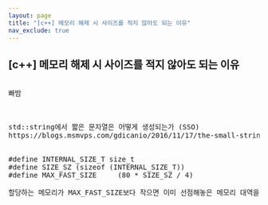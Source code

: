 ```yaml
---
layout: page
title: "[c++] 메모리 해제 시 사이즈를 적지 않아도 되는 이유"
nav_exclude: true
---
```


## [c++] 메모리 해제 시 사이즈를 적지 않아도 되는 이유

<pre>

빠밤



std::string에서 짧은 문자열은 어떻게 생성되는가 (SSO)
https://blogs.msmvps.com/gdicanio/2016/11/17/the-small-string-optimization/


#define INTERNAL_SIZE_T size_t
#define SIZE_SZ (sizeof (INTERNAL_SIZE_T))
#define MAX_FAST_SIZE     (80 * SIZE_SZ / 4)

할당하는 메모리가 MAX_FAST_SIZE보다 작으면 이미 선점해놓은 메모리 대역을 사용

